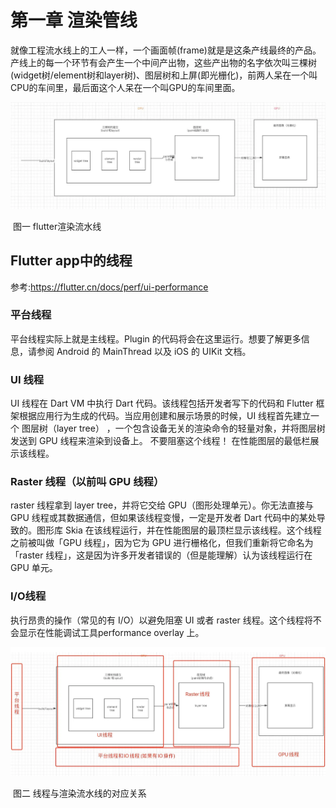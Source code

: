 # 第一章 渲染管线



就像工程流水线上的工人一样，一个画面帧(frame)就是是这条产线最终的产品。产线上的每一个环节有会产生一个中间产出物，这些产出物的名字依次叫三棵树(widget树/element树和layer树)、图层树和上屏(即光栅化)，前两人呆在一个叫CPU的车间里，最后面这个人呆在一个叫GPU的车间里面。

![渲染流程图](assets/image-20230922162743500.webp)

​										图一  flutter渲染流水线


## Flutter app中的线程
参考:https://flutter.cn/docs/perf/ui-performance
### 平台线程

平台线程实际上就是主线程。Plugin 的代码将会在这里运行。想要了解更多信息，请参阅 Android 的 MainThread 以及 iOS 的 UIKit 文档。

### UI 线程

UI 线程在 Dart VM 中执行 Dart 代码。该线程包括开发者写下的代码和 Flutter 框架根据应用行为生成的代码。当应用创建和展示场景的时候，UI 线程首先建立一个 图层树（layer tree） ，一个包含设备无关的渲染命令的轻量对象，并将图层树发送到 GPU 线程来渲染到设备上。 不要阻塞这个线程！ 在性能图层的最低栏展示该线程。

### Raster 线程（以前叫 GPU 线程）

raster 线程拿到 layer tree，并将它交给 GPU（图形处理单元）。你无法直接与 GPU 线程或其数据通信，但如果该线程变慢，一定是开发者 Dart 代码中的某处导致的。图形库 Skia 在该线程运行，并在性能图层的最顶栏显示该线程。这个线程之前被叫做「GPU 线程」，因为它为 GPU 进行栅格化，但我们重新将它命名为「raster 线程」，这是因为许多开发者错误的（但是能理解）认为该线程运行在 GPU 单元。

### I/O线程

执行昂贵的操作（常见的有 I/O）以避免阻塞 UI 或者 raster 线程。这个线程将不会显示在性能调试工具performance overlay 上。

![image-20230925135339725](assets/image-20230925135339725.webp)

​								图二 线程与渲染流水线的对应关系

